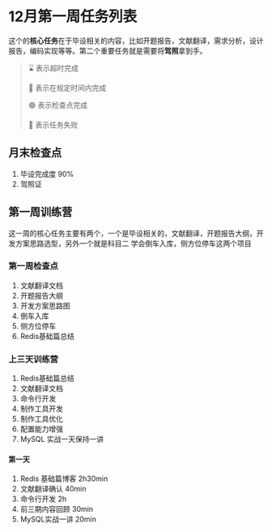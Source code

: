 # 12月第一周任务列表

这个的**核心任务**在于毕设相关的内容，比如开题报告，文献翻译，需求分析，设计报告，编码实现等等。第二个重要任务就是需要将**驾照**拿到手。

> ⌛️ 表示超时完成
>
> 🍻 表示在规定时间内完成
>
> 🟢 表示检查点完成
>
> 🔴 表示任务失败

## 月末检查点

1. 毕设完成度 90%
2. 驾照证

## 第一周训练营

这一周的核心任务主要有两个，一个是毕设相关的，文献翻译，开题报告大纲，开发方案思路选型，另外一个就是科目二 学会倒车入库，侧方位停车这两个项目

### 第一周检查点

1. 文献翻译文档
2. 开题报告大纲
3. 开发方案思路图
4. 倒车入库
5. 侧方位停车
6. Redis基础篇总结

### 上三天训练营

1. Redis基础篇总结
2. 文献翻译文档
3. 命令行开发
4. 制作工具开发
5. 制作工具优化
6. 配置能力增强
7. MySQL 实战一天保持一讲

#### 第一天

1. Redis 基础篇博客 2h30min
2. 文献翻译确认 40min
3. 命令行开发 2h
4. 前三期内容回顾 30min
5. MySQL实战一讲 20min







